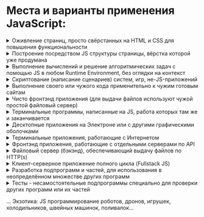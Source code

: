 # Места и варианты применения JavaScript:

  <details>
    <summary>Оживление страниц, просто свёрстанных на HTML и CSS для повышения функциональности</summary>

    - Добавление команд JS прямо в атрибуты тэгов
    - Добавление команд JS в тэг <script> прямо в файле HTML
    - Подключение своего отдельного файла JS тэгом <script> в файле HTML
    - Подключение чужих готовых файлов библиотек JS тэгом <script> в файле HTML
  
  </details>

  <details>
    <summary>Построение посредством JS структуры страницы, вёрстка которой уже продумана</summary>

    - Построение части страницы (как правило - из отдельной структуры данных)
    - Построение всей страницы
    - Динамическое и/или условное построение в зависимости от данных/обстоятельств
  
  </details>

  <details>
    <summary>Выполнение вычислений и решение алгоритмических задач с помощью JS в любом Runtime Environment, 
  без оглядки на контекст</summary>

    - В консоли панели разработчика на любой вкладке браузера
    - В одной из многочисленных песочниц онлайн на сайтах
    - В терминале запустив NodeJS
    ... и есть более экзотические варианты...
  
  </details>
  
  <details>
    <summary>Скриптование (написание сценариев) систем, игр, не-JS-приложений</summary>

    - Скрипты для игр
    - Скрипты для электронных таблиц
    - Скрипты для баз данных
    - Скрипты для специфических конструкторов сайтов, мобильных и веб-приложений
    - Скрипты для облачных приложений
  
  </details>
  
  <details>
    <summary>Выполнение своего или чужого кода применительно к чужим готовым сайтам</summary>

    - Ручной ввод команд в консоль
    - Букмарклеты - закладки с JS-кодом вместо ссылки в них
    - Скрипты браузерных расширений - "обезьянки" (Tampermonkey, Greasemonkey, Violentmonkey и т.п.)
    - Автоматизаторы процессов работы с сайтами: "кукловоды", "краулеры", "пауки" и прочие
  
  </details>
  
  <details>
    <summary>Чисто фронтэнд приложения (для выдачи файлов используют чужой простой файловый сервер)</summary>

    - Казуальные браузерные игры онлайн без запоминания: змейки, тетрисы, пасьянсы и другие несложные игры
    - Простые сервисные программки онлайн: рисовалки, калькуляторы, конверторы, генераторы случайных значений
  
  </details>

  <details>
    <summary>Терминальные программы, написанные на JS, работа которых там же и заканчивается</summary>

    - Автоматизация работы с папками и файлами
    - Конвертация, архивация, шифрование, перевод и прочие преобразования данных
    - Текстовые игры
  
  </details>
  
  <details>
    <summary>Десктопные приложения на Электроне или с другими графическими оболочками</summary>

    - Редакторы кода и не только (например VScode, Atom и прочие)
    - Чаты и мессенджеры (например Slack, Discord и прочие)
    - Игры (вряд ли вы их знаете)
    ... и многое другое...
  
  </details>
  
  <details>
    <summary>Терминальные приложения, работающие с Интернетом</summary>

    - Скачивание и парсинг данных с сайтов
    - Имитация нагрузки на сервера и системы
    - Хакер-софт
    - CLI-приложения для веб-сервисов и баз данных
  
  </details>
  
  <details>
    <summary>Фронтэнд приложения, работающие с отдельными серверами по API</summary>

    - Переводчики онлайн
    - Вольные финансовые сервисы (не банковские!)
    - Аггрегаторы данных свободно доступных данных
  
  </details>

  <details>
    <summary>Файловый сервер (бэкэнд), обеспечивающий выдачу файлов по HTTP(s)</summary>

    - Простая выдача
    - Функционал Live Server-a (оповещение через веб-сокеты или иначе о необходимости перезагрузки)
    - Генерация файлов по запросам
  
  </details>

  <details>
    <summary>Клиент-серверное приложение полного цикла (Fullstack JS)</summary>

    Варианты функционала (могут присутствовать в любой комбинации):
    - Live Server
    - Авторизация пользователя
    - Работа с базами данных
    - Сlient Side Rendering (CSR) и/или Server Side Rendering (SSR)
    - Работа с базой данных или с несколькими
    - Обеспечение взаимодействия между множеством пользователей
    - Возможности внесения новых данных или даже их категорий
    - Конструкторы интерфейсов
    - Предоставление API "наружу" (для мобильных или сторонних веб-приложений)
    - Резервное копирование данных
    - Шифрование данных и прочие средства повышения безопасности, надёжности и устойчивости к нагрузке
  
  </details>
  
  <details>
    <summary>Разработка подпрограмм и частей, для использования в неопределённом множестве других программ</summary>

    - Библиотеки для самых разных задач (можно подключить и пользоваться любой из частей)
    - Модули - берут на себя выполнение определённых задач (например, подключение к базе данных и мн.др.)
    - Фреймворки - помогают в разработке приложений и выгодно навязывают свою методологию и архитектуру
    - UI-компоненты - типовые части интерфейса: слайдеры, календарики, карты, галереи, прочее
  
  </details>

  <details>
    <summary>Тесты - несамостоятельные подпрограммы специально для проверки других программ или их частей</summary>

    - Юнит-тесты - проверка правильности работы функции, метода, класса, модуля, компоненты
    - Интеграционные тесты - проверка правильности взаимодействия между модулями, компонентами, данными
    - End-to-end тесты - проверка, как все части сложных программ работают вместе
    - Функциональные тесты - проверка выполнения бизнес-требований
    - Нагрузочные тесты - проверка устойчивости и производительности приложения
  
  </details>

  ... Экзотика: JS программирование роботов, дронов, игрушек, холодильников, швейных машинок, поливалок...
